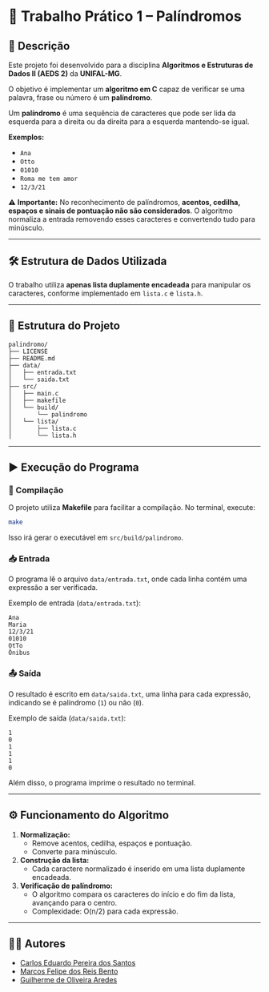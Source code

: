 # 🧩 Trabalho Prático 1 – Palíndromos

## 📌 Descrição
Este projeto foi desenvolvido para a disciplina **Algoritmos e Estruturas de Dados II (AEDS 2)** da **UNIFAL-MG**.

O objetivo é implementar um **algoritmo em C** capaz de verificar se uma palavra, frase ou número é um **palíndromo**.

Um **palíndromo** é uma sequência de caracteres que pode ser lida da esquerda para a direita ou da direita para a esquerda mantendo-se igual.

**Exemplos:**
- `Ana`
- `Otto`
- `01010`
- `Roma me tem amor`
- `12/3/21`

⚠️ **Importante:** No reconhecimento de palíndromos, **acentos, cedilha, espaços e sinais de pontuação não são considerados**. O algoritmo normaliza a entrada removendo esses caracteres e convertendo tudo para minúsculo.

---

## 🛠 Estrutura de Dados Utilizada
O trabalho utiliza **apenas lista duplamente encadeada** para manipular os caracteres, conforme implementado em `lista.c` e `lista.h`.

---

## 📂 Estrutura do Projeto

```
palindromo/
├── LICENSE
├── README.md
├── data/
│   ├── entrada.txt
│   └── saida.txt
├── src/
│   ├── main.c
│   ├── makefile
│   └── build/
│       └── palindromo
│   └── lista/
│       ├── lista.c
│       └── lista.h
```

---

## ▶️ Execução do Programa

### 🔧 Compilação
O projeto utiliza **Makefile** para facilitar a compilação. No terminal, execute:

```bash
make
```

Isso irá gerar o executável em `src/build/palindromo`.

### 📥 Entrada
O programa lê o arquivo `data/entrada.txt`, onde cada linha contém uma expressão a ser verificada.

Exemplo de entrada (`data/entrada.txt`):

```
Ana
Maria
12/3/21
01010
OtTo
Ônibus
```

### 📤 Saída
O resultado é escrito em `data/saida.txt`, uma linha para cada expressão, indicando se é palíndromo (`1`) ou não (`0`).

Exemplo de saída (`data/saida.txt`):

```
1
0
1
1
1
0
```

Além disso, o programa imprime o resultado no terminal.

---

## ⚙️ Funcionamento do Algoritmo

1. **Normalização:**
	- Remove acentos, cedilha, espaços e pontuação.
	- Converte para minúsculo.
2. **Construção da lista:**
	- Cada caractere normalizado é inserido em uma lista duplamente encadeada.
3. **Verificação de palíndromo:**
	- O algoritmo compara os caracteres do início e do fim da lista, avançando para o centro.
	- Complexidade: O(n/2) para cada expressão.

---

## 👨‍💻 Autores

- [Carlos Eduardo Pereira dos Santos](https://github.com/pereira-devcarlos)
- [Marcos Felipe dos Reis Bento](https://github.com/MarcosBento06)
- [Guilherme de Oliveira Aredes](https://github.com/aredesog)

